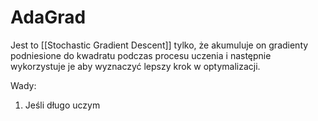 # AdaGrad

Jest to [[Stochastic Gradient Descent]] tylko, że akumuluje on gradienty podniesione do kwadratu podczas procesu uczenia i następnie wykorzystuje je aby wyznaczyć lepszy krok w optymalizacji.


Wady:

1. Jeśli długo uczym

